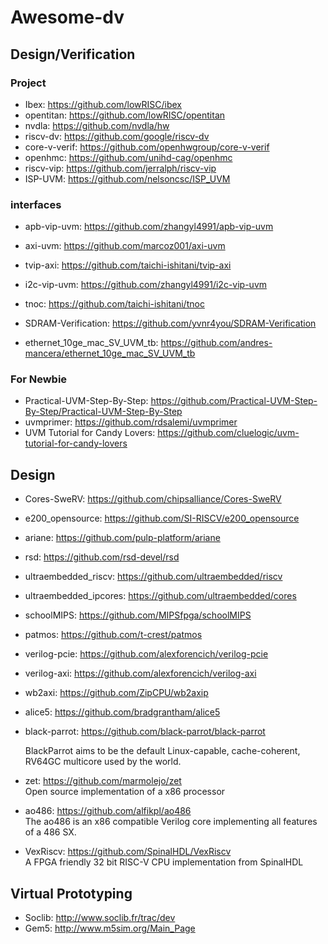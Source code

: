# Awesome-dv

## Design/Verification

### Project

- Ibex: https://github.com/lowRISC/ibex
- opentitan: https://github.com/lowRISC/opentitan
- nvdla:  https://github.com/nvdla/hw
- riscv-dv: https://github.com/google/riscv-dv
- core-v-verif: https://github.com/openhwgroup/core-v-verif
- openhmc: https://github.com/unihd-cag/openhmc
- riscv-vip: https://github.com/jerralph/riscv-vip
- ISP-UVM: https://github.com/nelsoncsc/ISP_UVM



### interfaces

- apb-vip-uvm: https://github.com/zhangyl4991/apb-vip-uvm

- axi-uvm:  https://github.com/marcoz001/axi-uvm

- tvip-axi: https://github.com/taichi-ishitani/tvip-axi

- i2c-vip-uvm: https://github.com/zhangyl4991/i2c-vip-uvm

- tnoc:  https://github.com/taichi-ishitani/tnoc

- SDRAM-Verification: https://github.com/yvnr4you/SDRAM-Verification

- ethernet_10ge_mac_SV_UVM_tb: https://github.com/andres-mancera/ethernet_10ge_mac_SV_UVM_tb

### For Newbie
- Practical-UVM-Step-By-Step: https://github.com/Practical-UVM-Step-By-Step/Practical-UVM-Step-By-Step
- uvmprimer: https://github.com/rdsalemi/uvmprimer
- UVM Tutorial for Candy Lovers: https://github.com/cluelogic/uvm-tutorial-for-candy-lovers

  

## Design

- Cores-SweRV: https://github.com/chipsalliance/Cores-SweRV

- e200_opensource: https://github.com/SI-RISCV/e200_opensource

- ariane: https://github.com/pulp-platform/ariane

- rsd: https://github.com/rsd-devel/rsd

- ultraembedded_riscv: https://github.com/ultraembedded/riscv

- ultraembedded_ipcores: https://github.com/ultraembedded/cores

- schoolMIPS: https://github.com/MIPSfpga/schoolMIPS

- patmos: https://github.com/t-crest/patmos

- verilog-pcie: https://github.com/alexforencich/verilog-pcie

- verilog-axi: https://github.com/alexforencich/verilog-axi

- wb2axi: https://github.com/ZipCPU/wb2axip

- alice5: https://github.com/bradgrantham/alice5

- black-parrot: https://github.com/black-parrot/black-parrot  

  BlackParrot aims to be the default Linux-capable, cache-coherent, RV64GC multicore used by the world.

- zet:  https://github.com/marmolejo/zet  
  Open source implementation of a x86 processor 

- ao486: https://github.com/alfikpl/ao486  
  The ao486 is an x86 compatible Verilog core implementing all features of a 486 SX.
  
- VexRiscv: https://github.com/SpinalHDL/VexRiscv  
  A FPGA friendly 32 bit RISC-V CPU implementation from SpinalHDL
  



## Virtual Prototyping

- Soclib: http://www.soclib.fr/trac/dev
- Gem5:  http://www.m5sim.org/Main_Page
